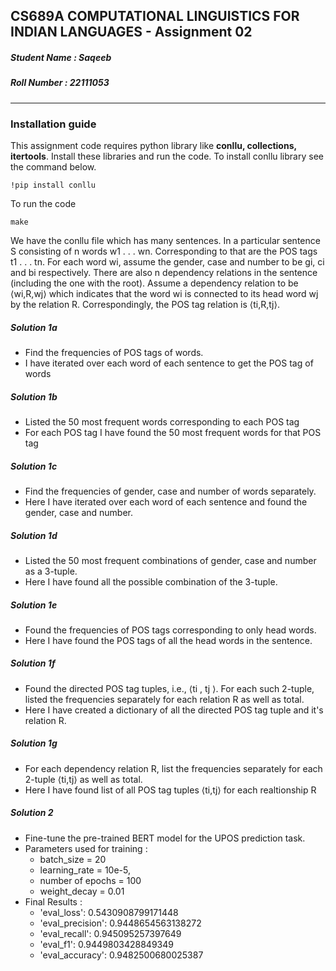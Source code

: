 ## CS689A COMPUTATIONAL LINGUISTICS FOR INDIAN LANGUAGES - Assignment 02
##### Student Name : Saqeeb
##### Roll Number : 22111053

---

### Installation guide

This assignment code requires python library like **conllu, collections, itertools**. Install these libraries and run the code.
To install conllu library see the command below.
```
!pip install conllu
```

To run the code 
```
make
```

We have the conllu file which has many sentences.
In a particular sentence S consisting of n words w1 . . . wn.
Corresponding to that are the POS tags t1 . . . tn.
For each word wi, assume the gender, case and number to be gi, ci and bi respectively.
There are also n dependency relations in the sentence (including the one with the root). Assume a dependency relation to be ⟨wi,R,wj⟩ which indicates that the word wi is connected to its head word wj by the relation R. Correspondingly, the POS tag relation is ⟨ti,R,tj⟩.

##### Solution 1a

- Find the frequencies of POS tags of words.
- I have iterated over each word of each sentence to get the POS tag of words


##### Solution 1b

- Listed the 50 most frequent words corresponding to each POS tag
- For each POS tag I have found the 50 most frequent words for that POS tag

##### Solution 1c

- Find the frequencies of gender, case and number of words separately.
- Here I have iterated over each word of each sentence and found the gender, case and number.

##### Solution 1d

- Listed the 50 most frequent combinations of gender, case and number as a 3-tuple.
- Here I have found all the possible combination of the 3-tuple.

##### Solution 1e

- Found the frequencies of POS tags corresponding to only head words.
- Here I have found the POS tags of all the head words in the sentence. 

##### Solution 1f

- Found the directed POS tag tuples, i.e., ⟨ti , tj ⟩. For each such 2-tuple, listed the frequencies separately for each relation R as well as total.
- Here I have created a dictionary of all the directed POS tag tuple and it's relation R.

##### Solution 1g

- For each dependency relation R, list the frequencies separately for each 2-tuple ⟨ti,tj⟩ as well as total.
- Here I have found list of all POS tag tuples ⟨ti,tj⟩ for each realtionship R

##### Solution 2

- Fine-tune the pre-trained BERT model for the UPOS prediction task.
- Parameters used for training :
    - batch_size = 20
    - learning_rate = 10e-5,
    - number of epochs = 100
    - weight_decay = 0.01
- Final Results :
    - 'eval_loss': 0.5430908799171448
    - 'eval_precision': 0.9448654563138272
    - 'eval_recall': 0.945095257397649
    - 'eval_f1': 0.9449803428849349
    - 'eval_accuracy': 0.9482500680025387

